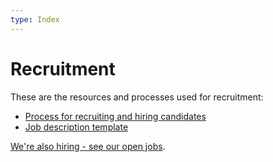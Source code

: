 ```yaml
---
type: Index
---
```


# Recruitment

These are the resources and processes used for recruitment:

* [Process for recruiting and hiring candidates](hiring-process.md)
* [Job description template](job-description.md)

[We're also hiring - see our open jobs](https://publiccode.net/careers/).
